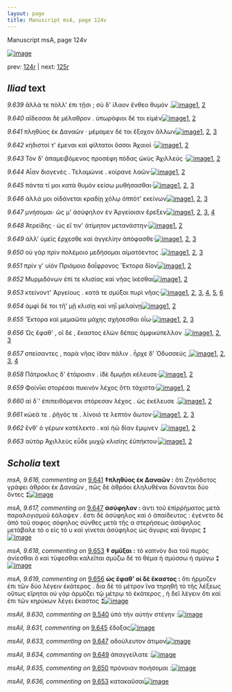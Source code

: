 ```yaml
---
layout: page
title: Manuscript msA, page 124v
---
```


Manuscript msA, page 124v

[![image](http://www.homermultitext.org/iipsrv?OBJ=IIP,1.0&FIF=/project/homer/pyramidal/deepzoom/hmt/vaimg/2017a/VA124VN_0627.tif&WID=100&CVT=JPEG)](http://www.homermultitext.org/ict2/?urn=urn:cite2:hmt:vaimg.2017a:VA124VN_0627)

prev:  [124r](../124r/) | next:  [125r](../125r/)

## *Iliad* text

*9.639* <a id="9.639"/> ἄλλά τε πὸλλ' ἐπι τῇσι ; σὺ δ' ί̈λαον ἔνθεο θυμόν .[![image](http://www.homermultitext.org/iipsrv?OBJ=IIP,1.0&FIF=/project/homer/pyramidal/deepzoom/hmt/vaimg/2017a/VA124VN_0627.tif&RGN=0.483,0.2135,0.4569,0.0293&WID=1000&CVT=JPEG)](http://www.homermultitext.org/ict2/?urn=urn:cite2:hmt:vaimg.2017a:VA124VN_0627@0.483,0.2135,0.4569,0.0293)[1](#msA_9.667), [2](#msA_9.1)

*9.640* <a id="9.640"/> αἴδεσσαι δὲ μέλαθρον . ὑπωρόφιοι δέ τοι εἰμὲν[![image](http://www.homermultitext.org/iipsrv?OBJ=IIP,1.0&FIF=/project/homer/pyramidal/deepzoom/hmt/vaimg/2017a/VA124VN_0627.tif&RGN=0.481,0.2383,0.4569,0.0256&WID=1000&CVT=JPEG)](http://www.homermultitext.org/ict2/?urn=urn:cite2:hmt:vaimg.2017a:VA124VN_0627@0.481,0.2383,0.4569,0.0256)[1](#msA_9.667), [2](#msA_9.1)

*9.641* <a id="9.641"/> πληθύος ἐκ Δαναῶν · μέμαμεν δέ τοι ἔξοχον ἄλλων[![image](http://www.homermultitext.org/iipsrv?OBJ=IIP,1.0&FIF=/project/homer/pyramidal/deepzoom/hmt/vaimg/2017a/VA124VN_0627.tif&RGN=0.48,0.2586,0.4569,0.0256&WID=1000&CVT=JPEG)](http://www.homermultitext.org/ict2/?urn=urn:cite2:hmt:vaimg.2017a:VA124VN_0627@0.48,0.2586,0.4569,0.0256)[1](#msA_9.667), [2](#msA_9.616), [3](#msA_9.1)

*9.642* <a id="9.642"/> κήδιστοί τ' έμεναι καὶ φίλτατοι ὅσσοι Ἀχαιοί ·[![image](http://www.homermultitext.org/iipsrv?OBJ=IIP,1.0&FIF=/project/homer/pyramidal/deepzoom/hmt/vaimg/2017a/VA124VN_0627.tif&RGN=0.48,0.2782,0.4569,0.0256&WID=1000&CVT=JPEG)](http://www.homermultitext.org/ict2/?urn=urn:cite2:hmt:vaimg.2017a:VA124VN_0627@0.48,0.2782,0.4569,0.0256)[1](#msA_9.667), [2](#msA_9.1)

*9.643* <a id="9.643"/> Τὸν δ' ἀπαμειβόμενος προσέφη πόδας ὠκὺς Ἀχιλλεύς ·[![image](http://www.homermultitext.org/iipsrv?OBJ=IIP,1.0&FIF=/project/homer/pyramidal/deepzoom/hmt/vaimg/2017a/VA124VN_0627.tif&RGN=0.477,0.297,0.4569,0.0256&WID=1000&CVT=JPEG)](http://www.homermultitext.org/ict2/?urn=urn:cite2:hmt:vaimg.2017a:VA124VN_0627@0.477,0.297,0.4569,0.0256)[1](#msA_9.667), [2](#msA_9.1)

*9.644* <a id="9.644"/> Αἶαν διογενὲς . Τελαμώνιε . κοίρανε λαῶν·[![image](http://www.homermultitext.org/iipsrv?OBJ=IIP,1.0&FIF=/project/homer/pyramidal/deepzoom/hmt/vaimg/2017a/VA124VN_0627.tif&RGN=0.477,0.315,0.4569,0.0256&WID=1000&CVT=JPEG)](http://www.homermultitext.org/ict2/?urn=urn:cite2:hmt:vaimg.2017a:VA124VN_0627@0.477,0.315,0.4569,0.0256)[1](#msA_9.667), [2](#msA_9.1)

*9.645* <a id="9.645"/> πάντα τί μοι κατὰ θυμὸν εείσω μυθήσασθαι·[![image](http://www.homermultitext.org/iipsrv?OBJ=IIP,1.0&FIF=/project/homer/pyramidal/deepzoom/hmt/vaimg/2017a/VA124VN_0627.tif&RGN=0.477,0.3346,0.4569,0.0256&WID=1000&CVT=JPEG)](http://www.homermultitext.org/ict2/?urn=urn:cite2:hmt:vaimg.2017a:VA124VN_0627@0.477,0.3346,0.4569,0.0256)[1](#msAil_9.631), [2](#msA_9.667), [3](#msA_9.1)

*9.646* <a id="9.646"/> ἀλλά μοι οἰδάνεται κραδίῃ χόλῳ ὁππότ' εκείνων[![image](http://www.homermultitext.org/iipsrv?OBJ=IIP,1.0&FIF=/project/homer/pyramidal/deepzoom/hmt/vaimg/2017a/VA124VN_0627.tif&RGN=0.477,0.3564,0.4569,0.0256&WID=1000&CVT=JPEG)](http://www.homermultitext.org/ict2/?urn=urn:cite2:hmt:vaimg.2017a:VA124VN_0627@0.477,0.3564,0.4569,0.0256)[1](#msA_9.667), [2](#msAil_9.632), [3](#msA_9.1)

*9.647* <a id="9.647"/> μνήσομαι· ὥς μ' ἀσύφηλον ἐν Ἀργείοισιν ἔρεξεν[![image](http://www.homermultitext.org/iipsrv?OBJ=IIP,1.0&FIF=/project/homer/pyramidal/deepzoom/hmt/vaimg/2017a/VA124VN_0627.tif&RGN=0.4739,0.3752,0.4569,0.0256&WID=1000&CVT=JPEG)](http://www.homermultitext.org/ict2/?urn=urn:cite2:hmt:vaimg.2017a:VA124VN_0627@0.4739,0.3752,0.4569,0.0256)[1](#msA_9.667), [2](#msAil_9.633), [3](#msA_9.617), [4](#msA_9.1)

*9.648* <a id="9.648"/> Ἀτρείδης · ὡς εἴ τιν' ἀτίμητον μετανάστην·[![image](http://www.homermultitext.org/iipsrv?OBJ=IIP,1.0&FIF=/project/homer/pyramidal/deepzoom/hmt/vaimg/2017a/VA124VN_0627.tif&RGN=0.483,0.3925,0.4569,0.0256&WID=1000&CVT=JPEG)](http://www.homermultitext.org/ict2/?urn=urn:cite2:hmt:vaimg.2017a:VA124VN_0627@0.483,0.3925,0.4569,0.0256)[1](#msA_9.667), [2](#msA_9.1)

*9.649* <a id="9.649"/> ἀλλ' ὑμεῖς ἔρχεσθε καὶ ἀγγελίην ἀπόφασθε·[![image](http://www.homermultitext.org/iipsrv?OBJ=IIP,1.0&FIF=/project/homer/pyramidal/deepzoom/hmt/vaimg/2017a/VA124VN_0627.tif&RGN=0.482,0.4135,0.4569,0.0256&WID=1000&CVT=JPEG)](http://www.homermultitext.org/ict2/?urn=urn:cite2:hmt:vaimg.2017a:VA124VN_0627@0.482,0.4135,0.4569,0.0256)[1](#msAil_9.634), [2](#msA_9.667), [3](#msA_9.1)

*9.650* <a id="9.650"/> οὐ γὰρ πρὶν πολέμοιο μεδήσομαι αἱματόεντος .[![image](http://www.homermultitext.org/iipsrv?OBJ=IIP,1.0&FIF=/project/homer/pyramidal/deepzoom/hmt/vaimg/2017a/VA124VN_0627.tif&RGN=0.482,0.4316,0.4569,0.0256&WID=1000&CVT=JPEG)](http://www.homermultitext.org/ict2/?urn=urn:cite2:hmt:vaimg.2017a:VA124VN_0627@0.482,0.4316,0.4569,0.0256)[1](#msA_9.667), [2](#msAil_9.635), [3](#msA_9.1)

*9.651* <a id="9.651"/> πρίν γ' υἱὸν Πριάμοιο δαΐφρονος Ἕκτορα δῖον[![image](http://www.homermultitext.org/iipsrv?OBJ=IIP,1.0&FIF=/project/homer/pyramidal/deepzoom/hmt/vaimg/2017a/VA124VN_0627.tif&RGN=0.482,0.4481,0.4569,0.0256&WID=1000&CVT=JPEG)](http://www.homermultitext.org/ict2/?urn=urn:cite2:hmt:vaimg.2017a:VA124VN_0627@0.482,0.4481,0.4569,0.0256)[1](#msA_9.667), [2](#msA_9.1)

*9.652* <a id="9.652"/> Μυρμιδόνων ἐπί τε κλισίας καὶ νῆας ϊκέσθαι[![image](http://www.homermultitext.org/iipsrv?OBJ=IIP,1.0&FIF=/project/homer/pyramidal/deepzoom/hmt/vaimg/2017a/VA124VN_0627.tif&RGN=0.482,0.4669,0.4569,0.0256&WID=1000&CVT=JPEG)](http://www.homermultitext.org/ict2/?urn=urn:cite2:hmt:vaimg.2017a:VA124VN_0627@0.482,0.4669,0.4569,0.0256)[1](#msA_9.667), [2](#msA_9.1)

*9.653* <a id="9.653"/> κτείνοντ' Ἀργείους . κατά τε σμύ̆ξαι πυρὶ νῆας·[![image](http://www.homermultitext.org/iipsrv?OBJ=IIP,1.0&FIF=/project/homer/pyramidal/deepzoom/hmt/vaimg/2017a/VA124VN_0627.tif&RGN=0.483,0.4835,0.4569,0.0256&WID=1000&CVT=JPEG)](http://www.homermultitext.org/ict2/?urn=urn:cite2:hmt:vaimg.2017a:VA124VN_0627@0.483,0.4835,0.4569,0.0256)[1](#msA_9.667), [2](#msAint_9.627), [3](#msAim_9.624), [4](#msA_9.618), [5](#msAil_9.636), [6](#msA_9.1)

*9.654* <a id="9.654"/> ἀμφὶ δέ τοι τῆ' μῇ κλισίῃ καὶ νηῒ μελαίνῃ[![image](http://www.homermultitext.org/iipsrv?OBJ=IIP,1.0&FIF=/project/homer/pyramidal/deepzoom/hmt/vaimg/2017a/VA124VN_0627.tif&RGN=0.483,0.506,0.4569,0.0256&WID=1000&CVT=JPEG)](http://www.homermultitext.org/ict2/?urn=urn:cite2:hmt:vaimg.2017a:VA124VN_0627@0.483,0.506,0.4569,0.0256)[1](#msA_9.667), [2](#msA_9.1)

*9.655* <a id="9.655"/> Ἕκτορα καὶ μεμαῶτα μάχης σχήσεσθαι ὀΐω·[![image](http://www.homermultitext.org/iipsrv?OBJ=IIP,1.0&FIF=/project/homer/pyramidal/deepzoom/hmt/vaimg/2017a/VA124VN_0627.tif&RGN=0.482,0.5203,0.4569,0.0256&WID=1000&CVT=JPEG)](http://www.homermultitext.org/ict2/?urn=urn:cite2:hmt:vaimg.2017a:VA124VN_0627@0.482,0.5203,0.4569,0.0256)[1](#msA_9.667), [2](#msA_9.1), [3](#msAim_9.625)

*9.656* <a id="9.656"/> Ὡς ἔφαθ' , οἳ δὲ , ἕκαστος ἑλὼν δέπας ἀμφικύπελλον .[![image](http://www.homermultitext.org/iipsrv?OBJ=IIP,1.0&FIF=/project/homer/pyramidal/deepzoom/hmt/vaimg/2017a/VA124VN_0627.tif&RGN=0.482,0.5391,0.4569,0.0256&WID=1000&CVT=JPEG)](http://www.homermultitext.org/ict2/?urn=urn:cite2:hmt:vaimg.2017a:VA124VN_0627@0.482,0.5391,0.4569,0.0256)[1](#msA_9.667), [2](#msA_9.619), [3](#msA_9.1)

*9.657* <a id="9.657"/> σπείσαντες , παρὰ νῆας ί̈σαν πάλιν . ἦρχε δ' Ὀδυσσεύς ,[![image](http://www.homermultitext.org/iipsrv?OBJ=IIP,1.0&FIF=/project/homer/pyramidal/deepzoom/hmt/vaimg/2017a/VA124VN_0627.tif&RGN=0.482,0.5624,0.4569,0.0256&WID=1000&CVT=JPEG)](http://www.homermultitext.org/ict2/?urn=urn:cite2:hmt:vaimg.2017a:VA124VN_0627@0.482,0.5624,0.4569,0.0256)[1](#msAim_9.626), [2](#msA_9.667), [3](#msA_9.620), [4](#msA_9.1)

*9.658* <a id="9.658"/> Πάτροκλος δ' ἑτάροισιν . ἰ̈δὲ δμῳῇσι κέλευσε·[![image](http://www.homermultitext.org/iipsrv?OBJ=IIP,1.0&FIF=/project/homer/pyramidal/deepzoom/hmt/vaimg/2017a/VA124VN_0627.tif&RGN=0.482,0.5805,0.4569,0.0256&WID=1000&CVT=JPEG)](http://www.homermultitext.org/ict2/?urn=urn:cite2:hmt:vaimg.2017a:VA124VN_0627@0.482,0.5805,0.4569,0.0256)[1](#msA_9.667), [2](#msA_9.1)

*9.659* <a id="9.659"/> Φοίνῑκι στορέσαι πυκινὸν λέχος ὅττι τάχιστα·[![image](http://www.homermultitext.org/iipsrv?OBJ=IIP,1.0&FIF=/project/homer/pyramidal/deepzoom/hmt/vaimg/2017a/VA124VN_0627.tif&RGN=0.482,0.6023,0.4569,0.0256&WID=1000&CVT=JPEG)](http://www.homermultitext.org/ict2/?urn=urn:cite2:hmt:vaimg.2017a:VA124VN_0627@0.482,0.6023,0.4569,0.0256)[1](#msA_9.667), [2](#msA_9.1)

*9.660* <a id="9.660"/> αἱ δ`' ἐπιπειθόμεναι στόρεσαν λέχος . ὡς ἐκέλευσε .[![image](http://www.homermultitext.org/iipsrv?OBJ=IIP,1.0&FIF=/project/homer/pyramidal/deepzoom/hmt/vaimg/2017a/VA124VN_0627.tif&RGN=0.482,0.6188,0.4569,0.0256&WID=1000&CVT=JPEG)](http://www.homermultitext.org/ict2/?urn=urn:cite2:hmt:vaimg.2017a:VA124VN_0627@0.482,0.6188,0.4569,0.0256)[1](#msA_9.667), [2](#msA_9.1)

*9.661* <a id="9.661"/> κώεά τε . ῥῆγός τε . λίνοιό τε λεπτὸν ἄωτον·[![image](http://www.homermultitext.org/iipsrv?OBJ=IIP,1.0&FIF=/project/homer/pyramidal/deepzoom/hmt/vaimg/2017a/VA124VN_0627.tif&RGN=0.481,0.6376,0.4569,0.0256&WID=1000&CVT=JPEG)](http://www.homermultitext.org/ict2/?urn=urn:cite2:hmt:vaimg.2017a:VA124VN_0627@0.481,0.6376,0.4569,0.0256)[1](#msA_9.667), [2](#msA_9.621), [3](#msA_9.1)

*9.662* <a id="9.662"/> ἔνθ' ὁ γέρων κατέλεκτο . καὶ ἠῶ δῖαν ἔμιμνεν .[![image](http://www.homermultitext.org/iipsrv?OBJ=IIP,1.0&FIF=/project/homer/pyramidal/deepzoom/hmt/vaimg/2017a/VA124VN_0627.tif&RGN=0.48,0.6549,0.4569,0.0256&WID=1000&CVT=JPEG)](http://www.homermultitext.org/ict2/?urn=urn:cite2:hmt:vaimg.2017a:VA124VN_0627@0.48,0.6549,0.4569,0.0256)[1](#msA_9.667), [2](#msA_9.1)

*9.663* <a id="9.663"/> αὐτὰρ Ἀχιλλεὺς εὗδε μυχῷ κλισίης ἐϋπήκτου·[![image](http://www.homermultitext.org/iipsrv?OBJ=IIP,1.0&FIF=/project/homer/pyramidal/deepzoom/hmt/vaimg/2017a/VA124VN_0627.tif&RGN=0.48,0.6752,0.4569,0.0256&WID=1000&CVT=JPEG)](http://www.homermultitext.org/ict2/?urn=urn:cite2:hmt:vaimg.2017a:VA124VN_0627@0.48,0.6752,0.4569,0.0256)[1](#msA_9.667), [2](#msA_9.1)

## *Scholia* text

*msA, 9.616, commenting on* [9.641](#9.641)  <a id="msA_9.616"/> **‡πληθύος ἐκ Δαναῶν :** ὅτι Ζηνόδοτος γράφει ἀθρόοι ἐκ Δαναῶν , πῶς δὲ ἀθρόοι ἐληλυθέναι δύνανται δύο ὄντες ⁑[![image](http://www.homermultitext.org/iipsrv?OBJ=IIP,1.0&FIF=/project/homer/pyramidal/deepzoom/hmt/vaimg/2017a/VA124VN_0627.tif&RGN=0.1906,0.1053,0.7485,0.0246&WID=1000&CVT=JPEG)](http://www.homermultitext.org/ict2/?urn=urn:cite2:hmt:vaimg.2017a:VA124VN_0627@0.1906,0.1053,0.7485,0.0246)

*msA, 9.617, commenting on* [9.647](#9.647)  <a id="msA_9.617"/> **ἀσύφηλον :** ἀντι τοῦ ἐπίρῥήματος μετὰ παραλογισμοῦ ἑάλαψεν . ἔστι δὲ ἀσύφηλος καὶ ὁ ἀπαίδευτος : ἐγένετο δὲ ἀπὸ τοῦ σοφος σόφηλος σύνθες μετὰ τῆς α στερήσεως ἀσόφηλος μετάβαλε τὸ ο εἰς τὸ υ καὶ γίνεται ἀσύφηλος ὡς ἄγυρις καὶ ἄγορις ⁑[![image](http://www.homermultitext.org/iipsrv?OBJ=IIP,1.0&FIF=/project/homer/pyramidal/deepzoom/hmt/vaimg/2017a/VA124VN_0627.tif&RGN=0.1923,0.1211,0.7485,0.0391&WID=1000&CVT=JPEG)](http://www.homermultitext.org/ict2/?urn=urn:cite2:hmt:vaimg.2017a:VA124VN_0627@0.1923,0.1211,0.7485,0.0391)

*msA, 9.618, commenting on* [9.653](#9.653)  <a id="msA_9.618"/> **‡ σμῦξαι :** τὸ καπνὸν δια τοῦ πυρὸς ἀνίεσθαι ὃ καὶ τύφεσθαι καλεῖται σμύζω δὲ τὸ θέμα ἠ σμύσσω ἠ σμύγω ⁑[![image](http://www.homermultitext.org/iipsrv?OBJ=IIP,1.0&FIF=/project/homer/pyramidal/deepzoom/hmt/vaimg/2017a/VA124VN_0627.tif&RGN=0.1942,0.4778,0.2382,0.0616&WID=1000&CVT=JPEG)](http://www.homermultitext.org/ict2/?urn=urn:cite2:hmt:vaimg.2017a:VA124VN_0627@0.1942,0.4778,0.2382,0.0616)

*msA, 9.619, commenting on* [9.656](#9.656)  <a id="msA_9.619"/> **ὡς ἔφαθ' οἱ δὲ ἕκαστος :** ὅτι ήρμοζεν ἐπι τῶν δύο λέγειν ἑκάτερος . δια δὲ τὸ μέτρον ἵνα τηρηθῆ τὸ τῆς λέξεως οὕτως εἴρηται οὐ γὰρ ἀρμόζει τῷ μέτρῳ τὸ ἑκάτερος , ἠ δεῖ λέγειν ὅτι καὶ ἐπι τῶν κηρύκων λέγει ἕκαστος ⁑[![image](http://www.homermultitext.org/iipsrv?OBJ=IIP,1.0&FIF=/project/homer/pyramidal/deepzoom/hmt/vaimg/2017a/VA124VN_0627.tif&RGN=0.2092,0.5442,0.2357,0.0647&WID=1000&CVT=JPEG)](http://www.homermultitext.org/ict2/?urn=urn:cite2:hmt:vaimg.2017a:VA124VN_0627@0.2092,0.5442,0.2357,0.0647)

*msAil, 9.630, commenting on* [9.540](#9.540)  <a id="msAil_9.630"/> ὑπὸ τὴν αὐτὴν στέγην :[![image](http://www.homermultitext.org/iipsrv?OBJ=IIP,1.0&FIF=/project/homer/pyramidal/deepzoom/hmt/vaimg/2017a/VA124VN_0627.tif&RGN=0.6958,0.2358,0.081,0.014&WID=1000&CVT=JPEG)](http://www.homermultitext.org/ict2/?urn=urn:cite2:hmt:vaimg.2017a:VA124VN_0627@0.6958,0.2358,0.081,0.014)

*msAil, 9.631, commenting on* [9.645](#9.645)  <a id="msAil_9.631"/> ἔδοξας[![image](http://www.homermultitext.org/iipsrv?OBJ=IIP,1.0&FIF=/project/homer/pyramidal/deepzoom/hmt/vaimg/2017a/VA124VN_0627.tif&RGN=0.7173,0.3305,0.0546,0.0175&WID=1000&CVT=JPEG)](http://www.homermultitext.org/ict2/?urn=urn:cite2:hmt:vaimg.2017a:VA124VN_0627@0.7173,0.3305,0.0546,0.0175)

*msAil, 9.633, commenting on* [9.647](#9.647)  <a id="msAil_9.633"/> αδούλευτον άτιμον[![image](http://www.homermultitext.org/iipsrv?OBJ=IIP,1.0&FIF=/project/homer/pyramidal/deepzoom/hmt/vaimg/2017a/VA124VN_0627.tif&RGN=0.6472,0.37,0.0983,0.0137&WID=1000&CVT=JPEG)](http://www.homermultitext.org/ict2/?urn=urn:cite2:hmt:vaimg.2017a:VA124VN_0627@0.6472,0.37,0.0983,0.0137)

*msAil, 9.634, commenting on* [9.649](#9.649)  <a id="msAil_9.634"/> ἀπαγγείλατε :[![image](http://www.homermultitext.org/iipsrv?OBJ=IIP,1.0&FIF=/project/homer/pyramidal/deepzoom/hmt/vaimg/2017a/VA124VN_0627.tif&RGN=0.7905,0.4059,0.0983,0.0137&WID=1000&CVT=JPEG)](http://www.homermultitext.org/ict2/?urn=urn:cite2:hmt:vaimg.2017a:VA124VN_0627@0.7905,0.4059,0.0983,0.0137)

*msAil, 9.635, commenting on* [9.650](#9.650)  <a id="msAil_9.635"/> πρόνοιαν ποιήσομαι :[![image](http://www.homermultitext.org/iipsrv?OBJ=IIP,1.0&FIF=/project/homer/pyramidal/deepzoom/hmt/vaimg/2017a/VA124VN_0627.tif&RGN=0.7159,0.4245,0.0983,0.0137&WID=1000&CVT=JPEG)](http://www.homermultitext.org/ict2/?urn=urn:cite2:hmt:vaimg.2017a:VA124VN_0627@0.7159,0.4245,0.0983,0.0137)

*msAil, 9.636, commenting on* [9.653](#9.653)  <a id="msAil_9.636"/> κατακαῦσαι[![image](http://www.homermultitext.org/iipsrv?OBJ=IIP,1.0&FIF=/project/homer/pyramidal/deepzoom/hmt/vaimg/2017a/VA124VN_0627.tif&RGN=0.7827,0.4794,0.0603,0.0181&WID=1000&CVT=JPEG)](http://www.homermultitext.org/ict2/?urn=urn:cite2:hmt:vaimg.2017a:VA124VN_0627@0.7827,0.4794,0.0603,0.0181)